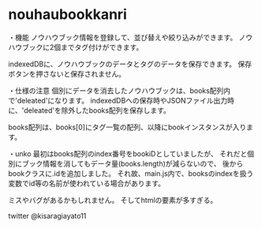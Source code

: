 # nouhaubookkanri

・機能
ノウハウブック情報を登録して、並び替えや絞り込みができます。
ノウハウブックに2個までタグ付けができます。

indexedDBに、ノウハウブックのデータとタグのデータを保存できます。
保存ボタンを押さないと保存されません。


・仕様の注意
個別にデータを消去したノウハウブックは、books配列内で'deleated'になります。
indexedDBへの保存時やJSONファイル出力時に、'deleated'を除外したbooks配列を保存します。

books配列は、books[0]にタグ一覧の配列、以降にbookインスタンスが入ります。


・unko
最初はbooks配列のindex番号をbookiDとしていましたが、
それだと個別にブック情報を消してもデータ量(books.length)が減らないので、
後からbookクラスに.idを追加しました。
それ故、main.js内で、booksのindexを扱う変数でid等の名前が使われている場合があります。

ミスやバグがあるかもしれません。
そしてhtmlの要素が多すぎる。

twitter @kisaragiayato11
